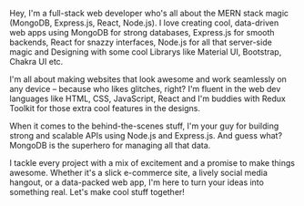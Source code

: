 Hey, I'm a full-stack web developer who's all about the MERN stack magic (MongoDB, Express.js, React, Node.js). I love creating cool, data-driven web apps using MongoDB for strong databases, Express.js for smooth backends, React for snazzy interfaces, Node.js for all that server-side magic and Designing with some cool Librarys like Material UI, Bootstrap, Chakra UI etc.

I'm all about making websites that look awesome and work seamlessly on any device – because who likes glitches, right? I'm fluent in the web dev languages like HTML, CSS, JavaScript, React and I'm buddies with Redux Toolkit for those extra cool features in the designs.

When it comes to the behind-the-scenes stuff, I'm your guy for building strong and scalable APIs using Node.js and Express.js. And guess what? MongoDB is the superhero for managing all that data.

I tackle every project with a mix of excitement and a promise to make things awesome. Whether it's a slick e-commerce site, a lively social media hangout, or a data-packed web app, I'm here to turn your ideas into something real. Let's make cool stuff together!
